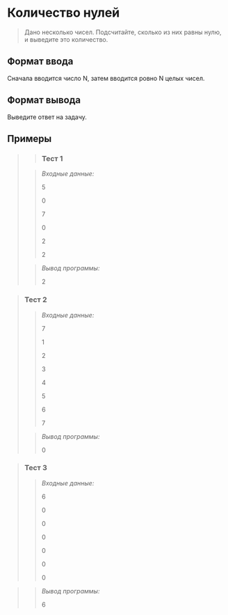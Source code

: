 # Количество нулей

>Дано несколько чисел. Подсчитайте, сколько из них равны нулю, и выведите это количество.



## Формат ввода

Cначала вводится число N, затем вводится ровно N целых чисел.

## Формат вывода

Выведите ответ на задачу.


 ## Примеры
>
> >### Тест 1
>
>>*Входные данные:*
>>
>> 5
>>
>> 0
>>
>> 7
>> 
>>0
>> 
>>2
>> 
>> 2
> 
>>*Вывод программы:*
>>
>>2
 
>### Тест 2
>
>>*Входные данные:*
>>
>> 7
>>
>> 1
>>
>> 2
>> 
>>3
>> 
>>4
>> 
>>5
>>
>>6
>>
>>7
>
>>*Вывод программы:*
>>
>>0
   

>### Тест 3
>
>>*Входные данные:*
>>
>> 6
>>
>>0 
>>
>>0
>> 
>>0
>> 
>>0
>> 
>>0
>>
>>0

>>*Вывод программы:*
>>
>>
>>6
 
